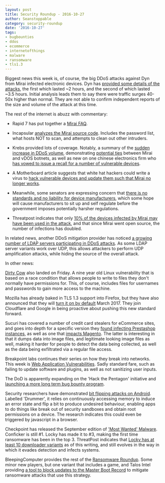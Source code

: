 ```yaml
---
layout: post
title: Security Roundup - 2016-10-27
author: Seanstoppable
category: security-roundup
date: '2016-10-27'
tags:
- bugbounties
- ddos
- ecommerce
- internetofthings
- malware
- ransomware
- tls1.3
---
```


Biggest news this week is, of course, the big DDoS attacks against Dyn from Mirai
infected electronic devices. Dyn has [provided some details of the
attacks](https://dyn.com/blog/dyn-analysis-summary-of-friday-october-21-attack/),
the first which lasted ~2 hours, and the second of which lasted ~3.5 hours.
Initial analysis leads them to say there were traffic surges 40-50x higher than 
normal. They are not able to confirm independent reports of the size and volume
of the attack at this time.

The rest of the internet is abuzz with commentary:

 * Rapid 7 has put together a [Mirai
   FAQ](https://community.rapid7.com/community/infosec/blog/2016/10/25/mirai-faq-when-iot-attacks). 

 * Incapsular [analyzes the Mirai source
   code](https://www.incapsula.com/blog/malware-analysis-mirai-ddos-botnet.html).
   Includes the password list, what hosts NOT to scan, and attempts to clean out
   other intruders.

 * Krebs provided lots of coverage. Notably, a summary of the [sudden increase in
   DDoS volume](https://krebsonsecurity.com/2016/10/ddos-on-dyn-impacts-twitter-spotify-reddit/),
   demonstrating [potential
   ties](https://krebsonsecurity.com/2016/10/spreading-the-ddos-disease-and-selling-the-cure/)
   between Mirai and vDOS botnets, as well as new on one chinese electronics 
   firm who [has vowed to issue a  recall for a number of vulnerable devices](https://krebsonsecurity.com/2016/10/iot-device-maker-vows-product-recall-legal-action-against-western-accusers/).

 * A Motherboard article suggests that white hat hackers could write a virus to
[hack vulnerable devices and update them such that Mirai no longer
works](https://motherboard.vice.com/read/how-vigilante-hackers-could-stop-the-internet-of-things-botnet). 

 * Meanwhile, some senators are expressing concern that [there is no standards and
no liability for device
manufacturers](https://krebsonsecurity.com/2016/10/senator-prods-federal-agencies-on-iot-mess/),
which some hope will cause manufacturers to sit up and self regulate before the
government imposes potentially harsher regulations.

 * Threatpost indicates that only [10% of the devices infected by Mirai may have
   been used in the
   attack](https://threatpost.com/mirai-fueled-iot-botnet-behind-ddos-attacks-on-dns-providers/121475/),
   and that since Mirai went open source, the number of infections has doubled.

In related news, another DDoS mitigation provider has noticed [a growing number
of LDAP servers participating in DDoS
attacks](http://www.computerworld.com/article/3135727/security/attackers-abuse-exposed-ldap-servers-to-amplify-ddos-attacks.html).
As some LDAP server variants work over UDP, this allows attackers to perform UDP
amplification attacks, while hiding the source of the overall attack.

In other news:

[Dirty
Cow](https://threatpost.com/serious-dirty-cow-linux-vulnerability-under-attack/121448/)
also landed on Friday. A nine year old Linux vulnerability that is based on a
race condition that allows people to write to files they don't normally have
permissions for. This, of course, includes files for usernames and passwords to
gain more access to the machine.

Mozilla has already baked in TLS 1.3 support into Firefox, but they have also
announced that they will [turn it on by
default](https://threatpost.com/mozilla-turning-tls-1-3-on-by-default-with-firefox-52/121461/)
March 2017. They join Cloudflare and Google in being proactive about pushing this
new standard forward.

Sucuri has covered a number of credit card stealers for eCommerce sites, and
goes into depth for a specific version they [found infecting Prestashop
instances](https://blog.sucuri.net/2016/10/credentials-stealer-prestashop.html),
as well as one that [impacts
Magento](https://blog.sucuri.net/2016/10/magento-credit-card-swiper-exports-image.html).
The latter is interesting in that it dumps data into image files, and legitimate
looking image files as well, making it harder for people to detect the data
being collected, as well as the data being exfiltrated via a regular file
access.

Breakpoint labs continues their series on how they break into networks. This
week is [Web Application
Vulnerabilities](https://breakpoint-labs.com/webapp-vulns/). Sadly standard
fare, such as failing to update software and plugins, as well as not sanitizing
user inputs.

The DoD is apparently expanding on the 'Hack the Pentagon' initiative and
[launching a more long term bug bounty
program](http://www.eweek.com/security/dod-launching-expanded-hack-the-pentagon-bug-bounty-program.html).

Security researchers have demonstrated [bit flipping attacks on
Android](http://arstechnica.com/security/2016/10/using-rowhammer-bitflips-to-root-android-phones-is-now-a-thing/).
Labelled 'Drummer', it relies on continuously accessing memory to induce an
error state and flip a bit to produce undesired behaviour, enabling apps to do
things like break out of security sandboxes and obtain root permissions on a
device. The research indicates this could even be triggered by javascript in a
browser.

Checkpoint has released the September edition of ['Most Wanted'
Malware](http://blog.checkpoint.com/2016/10/21/septembers-top-wanted-malware-list-ransomware-top-3-first-time/).
Conficker is still #1. Locky has made it to #3, making the first time ransomware
has been in the top 3. ThreatPost indicates that [Locky has at least 10
downloader
variants](https://threatpost.com/locky-ransomware-learns-new-evasive-tricks/121419/)
as of this writing, and still evolves in the way in which it evades detection
and infects systems.

BleepingComputer provides the rest of the [Ransomware Roundup](http://www.bleepingcomputer.com/news/security/the-week-in-ransomware-october-21-2016-mbrfilter-click-me-games-and-more/). Some minor new players, but one variant that includes a game, and Talos Intel providing [a tool to block updates to the Master Boot Record](http://blog.talosintel.com/2016/10/mbrfilter.html) to mitigate ransomware attacks that use this strategy.
